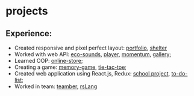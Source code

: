 # projects

## Experience: 
* Created responsive and pixel perfect layout: [portfolio](https://rolling-scopes-school.github.io/takeamoment-JSFEPRESCHOOL/portfolio/), [shelter](https://rolling-scopes-school.github.io/takeamoment-JSFE2022Q1/shelter/pages/main/index.html)
* Worked with web API: [eco-sounds](https://rolling-scopes-school.github.io/takeamoment-JSFEPRESCHOOL/1.1-eco-sounds/), [player](https://rolling-scopes-school.github.io/takeamoment-JSFEPRESCHOOL/1.2-audio-player/), [momentum]( https://takeamoment.github.io/momentum/momentum/), [gallery](https://rolling-scopes-school.github.io/takeamoment-JSFEPRESCHOOL/2.2-image-galery/);
* Learned OOP: [online-store](https://rolling-scopes-school.github.io/takeamoment-JSFE2022Q1/online-store/);
* Creating a game: [memory-game](https://takeamoment.github.io/memory-game/memory-game/), [tie-tac-toe](https://rolling-scopes-school.github.io/takeamoment-JSFEPRESCHOOL/tic-tac-toe/);
* Created web application using React.js, Redux: [school project](https://rolling-scopes-school.github.io/takeamoment-REACT2022Q3/), [to-do-list](https://takeamoment.github.io/Todo-list-React-/);
* Worked in team: [teamber](https://github.com/romababok/project-management-app/pull/21), [rsLang](https://github.com/igorpex/rslang/pull/12)

